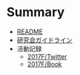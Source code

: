 # Summary

* [README](README.md)
* [研究会ガイドライン](guideline/README.md)
* 活動記録
  * [2017F/Twitter](log/2017/twitter.md)
  * [2017F/Book](log/2017/book.md)
